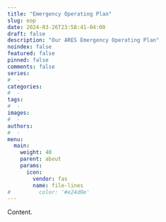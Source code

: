 ```yaml
---
title: "Emergency Operating Plan"
slug: eop
date: 2024-03-26T23:58:41-04:00
draft: false
description: "Our ARES Emergency Operating Plan"
noindex: false
featured: false
pinned: false
comments: false
series:
#  - 
categories:
#  - 
tags:
#  - 
images:
#  - 
authors:
#  -
menu:
  main:
    weight: 40
    parent: about
    params:
      icon:
        vendor: fas
        name: file-lines
#         color: '#e24d0e'
---
```


Content.
